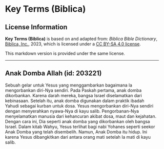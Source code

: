 # Key Terms (Biblica)

## License Information

**Key Terms (Biblica)** is based on and adapted from: _Biblica Bible Dictionary_, [Biblica, Inc.](https://www.biblica.com/), 2023, which is licensed under a [CC BY-SA 4.0 license](https://creativecommons.org/licenses/by-sa/4.0/legalcode.en).

This markdown version is provided under the same license.



--------------------------------

## Anak Domba Allah (id: 203221)

Sebuah gelar untuk Yesus yang menggambarkan bagaimana Ia mengorbankan diri\-Nya sendiri. Pada Paskah pertama, anak domba dikorbankan. Karena darah mereka, bangsa Israel diselamatkan dari kebinasaan. Setelah itu, anak domba digunakan dalam praktik ibadah Yahudi sebagai kurban untuk dosa. Yesus mengorbankan diri\-Nya sendiri dengan menyerahkan nyawa\-Nya di kayu salib. Pengorbanan\-Nya menyelamatkan manusia dari kehancuran akibat dosa, maut dan kejahatan. Dengan cara ini, Dia seperti anak domba yang dikorbankan oleh bangsa Israel. Dalam kitab Wahyu, Yesus terlihat bagi nabi Yohanes seperti seekor Anak Domba yang telah disembelih. Namun, Anak Domba itu hidup. Ini karena Yesus dibangkitkan dari antara orang mati setelah Ia mati di kayu salib.


